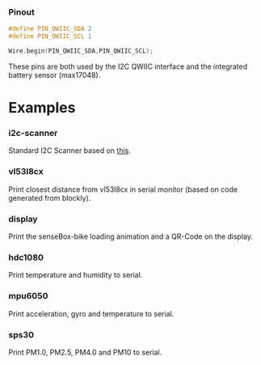 ### Pinout
```cpp
#define PIN_QWIIC_SDA 2
#define PIN_QWIIC_SCL 1

Wire.begin(PIN_QWIIC_SDA,PIN_QWIIC_SCL);
```
These pins are both used by the I2C QWIIC interface and the integrated battery sensor (max17048).

# Examples
### i2c-scanner
Standard I2C Scanner based on [this](https://playground.arduino.cc/Main/I2cScanner/).

### vl53l8cx
Print closest distance from vl53l8cx in serial monitor (based on code generated from blockly).

### display
Print the senseBox-bike loading animation and a QR-Code on the display.

### hdc1080
Print temperature and humidity to serial.

### mpu6050
Print acceleration, gyro and temperature to serial.

### sps30
Print PM1.0, PM2.5, PM4.0 and PM10 to serial.